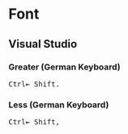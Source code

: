 # Font

## Visual Studio

### Greater (German Keyboard)
<kbd>Ctrl</kbd><kbd>⇤ Shift</kbd><kbd>.</kbd>

### Less (German Keyboard)
<kbd>Ctrl</kbd><kbd>⇤ Shift</kbd><kbd>,</kbd>
